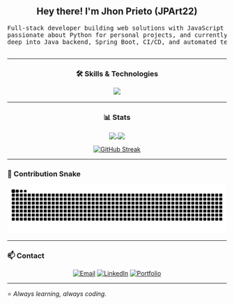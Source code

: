 <h2 align="center">
  Hey there! I'm Jhon Prieto (JPArt22)
</h2>

<div style="text-align: center;">
  <pre>
Full-stack developer building web solutions with JavaScript and Nodejs, 
passionate about Python for personal projects, and currently diving 
deep into Java backend, Spring Boot, CI/CD, and automated testing.
  </pre>
</div>

---
<h3 align="center">
  🛠️ Skills & Technologies
</h3>
<p align="center">
  <a href="https://skillicons.dev">
    <img src="https://skillicons.dev/icons?i=anaconda,bootstrap,c,css,discord,figma,git,github,githubactions,gitlab,gmail,html,idea,instagram,java,jenkins,js,latex,linkedin,markdown,matlab,mongodb,mysql,nodejs,notion,postgres,powershell,py,pycharm,react,selenium,spring,sqlite,ts,twitter,ubuntu,vscode,windows&perline=13" />
  </a>
</p>



---
<h3 align="center">
  📊 Stats
</h3>
<p align="center">
  <a href="https://github.com/JPArt22">
    <img align="center" height="180" src="https://github-readme-stats.vercel.app/api?username=JPArt22&show_icons=true&bg_color=00000000&title_color=12876f&text_color=cccccc&icon_color=117a65&hide_border=true&border_radius=10" />
  </a>
  <a href="https://github.com/JPArt22">
    <img align="center" height="180" src="https://github-readme-stats.vercel.app/api/top-langs/?username=JPArt22&langs_count=8&hide=HTML&layout=compact&show_icons=true&bg_color=00000000&title_color=12876f&text_color=cccccc&icon_color=117a65&hide_border=true&border_radius=10" />
  </a>
</p>

<p align="center">
  <a href="https://git.io/streak-stats">
    <img src="https://github-readme-streak-stats.herokuapp.com?user=JPArt22&theme=dark&hide_border=true" alt="GitHub Streak" />
  </a>
</p>

---

### 🐍 Contribution Snake

<p align="center">
  <img src="https://github.com/JPArt22/JPArt22/blob/output/github-snake-dark.svg" alt="snake gif">
</p>

---

### 📫 Contact

<div align="center">
  
[![Email](https://img.shields.io/badge/Email-jhprieto@unal.edu.co-blue?style=for-the-badge&logo=gmail)](mailto:jhprieto@unal.edu.co)
[![LinkedIn](https://img.shields.io/badge/LinkedIn-Jhon%20Prieto-0077B5?style=for-the-badge&logo=linkedin)](https://www.linkedin.com/in/jhon-edison-prieto-artunduaga-5105b1275/)
[![Portfolio](https://img.shields.io/badge/Portfolio-Coming%20Soon-yellow?style=for-the-badge&logo=vercel)](#)

</div>

---

⭐ *Always learning, always coding.*
